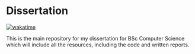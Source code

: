 # Dissertation

[![wakatime](https://wakatime.com/badge/user/018d9417-8d2e-4de1-985e-cbf46bb5eeb4/project/018d9419-79ef-409b-97bd-fd3223177c5c.svg)](https://wakatime.com/badge/user/018d9417-8d2e-4de1-985e-cbf46bb5eeb4/project/018d9419-79ef-409b-97bd-fd3223177c5c)

This is the main repository for my dissertation for BSc Computer Science
which will include all the resources, including the code and written
reports. 
